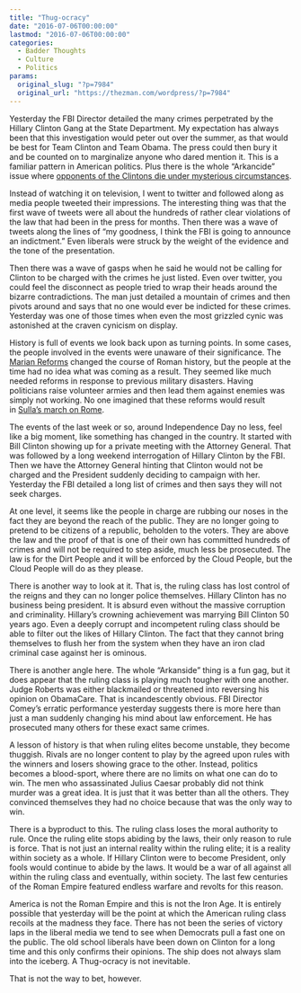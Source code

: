 ```yaml
---
title: "Thug-ocracy"
date: "2016-07-06T00:00:00"
lastmod: "2016-07-06T00:00:00"
categories:
  - Badder Thoughts
  - Culture
  - Politics
params:
  original_slug: "?p=7984"
  original_url: "https://thezman.com/wordpress/?p=7984"
---
```


Yesterday the FBI Director detailed the many crimes perpetrated by the
Hillary Clinton Gang at the State Department. My expectation has always
been that this investigation would peter out over the summer, as that
would be best for Team Clinton and Team Obama. The press could then bury
it and be counted on to marginalize anyone who dared mention it. This is
a familiar pattern in American politics. Plus there is the whole
“Arkancide” issue where [opponents of the Clintons die under mysterious
circumstances](http://pagesix.com/2016/06/26/disgraced-ex-un-officials-death-conveniently-timed/).

Instead of watching it on television, I went to twitter and followed
along as media people tweeted their impressions. The interesting thing
was that the first wave of tweets were all about the hundreds of rather
clear violations of the law that had been in the press for months. Then
there was a wave of tweets along the lines of “my goodness, I think the
FBI is going to announce an indictment.” Even liberals were struck by
the weight of the evidence and the tone of the presentation.

Then there was a wave of gasps when he said he would not be calling for
Clinton to be charged with the crimes he just listed. Even over twitter,
you could feel the disconnect as people tried to wrap their heads around
the bizarre contradictions. The man just detailed a mountain of crimes
and then pivots around and says that no one would ever be indicted for
these crimes. Yesterday was one of those times when even the most
grizzled cynic was astonished at the craven cynicism on display.

History is full of events we look back upon as turning points. In some
cases, the people involved in the events were unaware of their
significance. The [Marian
Reforms](https://en.wikipedia.org/wiki/Marian_reforms) changed the
course of Roman history, but the people at the time had no idea what was
coming as a result. They seemed like much needed reforms in response to
previous military disasters. Having politicians raise volunteer armies
and then lead them against enemies was simply not working. No one
imagined that these reforms would result in [Sulla’s march on
Rome](https://en.wikipedia.org/wiki/Sulla).

The events of the last week or so, around Independence Day no less, feel
like a big moment, like something has changed in the country. It started
with Bill Clinton showing up for a private meeting with the Attorney
General. That was followed by a long weekend interrogation of Hillary
Clinton by the FBI. Then we have the Attorney General hinting that
Clinton would not be charged and the President suddenly deciding to
campaign with her. Yesterday the FBI detailed a long list of crimes and
then says they will not seek charges.

At one level, it seems like the people in charge are rubbing our noses
in the fact they are beyond the reach of the public. They are no longer
going to pretend to be citizens of a republic, beholden to the voters.
They are above the law and the proof of that is one of their own has
committed hundreds of crimes and will not be required to step aside,
much less be prosecuted. The law is for the Dirt People and it will be
enforced by the Cloud People, but the Cloud People will do as they
please.

There is another way to look at it. That is, the ruling class has lost
control of the reigns and they can no longer police themselves. Hillary
Clinton has no business being president. It is absurd even without the
massive corruption and criminality. Hillary’s crowning achievement was
marrying Bill Clinton 50 years ago. Even a deeply corrupt and
incompetent ruling class should be able to filter out the likes of
Hillary Clinton. The fact that they cannot bring themselves to flush her
from the system when they have an iron clad criminal case against her is
ominous.

There is another angle here. The whole “Arkanside” thing is a fun gag,
but it does appear that the ruling class is playing much tougher with
one another. Judge Roberts was either blackmailed or threatened into
reversing his opinion on ObamaCare. That is incandescently obvious. FBI
Director Comey’s erratic performance yesterday suggests there is more
here than just a man suddenly changing his mind about law
enforcement. He has prosecuted many others for these exact same crimes.

A lesson of history is that when ruling elites become unstable, they
become thuggish. Rivals are no longer content to play by the agreed upon
rules with the winners and losers showing grace to the other. Instead,
politics becomes a blood-sport, where there are no limits on what one
can do to win. The men who assassinated Julius Caesar probably did not
think murder was a great idea. It is just that it was better than all
the others. They convinced themselves they had no choice because that
was the only way to win.

There is a byproduct to this. The ruling class loses the moral authority
to rule. Once the ruling elite stops abiding by the laws, their only
reason to rule is force. That is not just an internal reality within the
ruling elite; it is a reality within society as a whole. If Hillary
Clinton were to become President, only fools would continue to abide by
the laws. It would be a war of all against all within the ruling class
and eventually, within society. The last few centuries of the Roman
Empire featured endless warfare and revolts for this reason.

America is not the Roman Empire and this is not the Iron Age. It is
entirely possible that yesterday will be the point at which the American
ruling class recoils at the madness they face. There has not been the
series of victory laps in the liberal media we tend to see when
Democrats pull a fast one on the public. The old school liberals have
been down on Clinton for a long time and this only confirms their
opinions. The ship does not always slam into the iceberg. A Thug-ocracy
is not inevitable.

That is not the way to bet, however.
